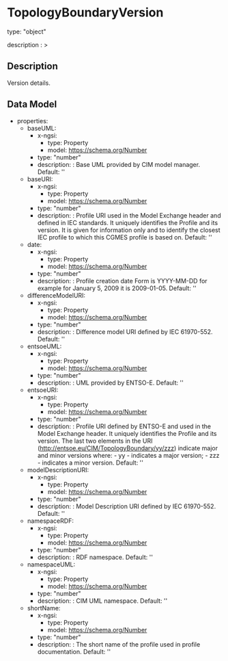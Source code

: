 # TopologyBoundaryVersion
type: "object"
description : >
## Description
Version details.

## Data Model
  - properties:
    - baseUML:
      - x-ngsi:
        - type: Property
        - model: https://schema.org/Number
      - type: "number"
      - description: : Base UML provided by CIM model manager. Default: ''
    - baseURI:
      - x-ngsi:
        - type: Property
        - model: https://schema.org/Number
      - type: "number"
      - description: : Profile URI used in the Model Exchange header and defined in IEC standards.  It uniquely identifies the Profile and its version. It is given for information only and to identify the closest IEC profile to which this CGMES profile is based on. Default: ''
    - date:
      - x-ngsi:
        - type: Property
        - model: https://schema.org/Number
      - type: "number"
      - description: : Profile creation date Form is YYYY-MM-DD for example for January 5, 2009 it is 2009-01-05. Default: ''
    - differenceModelURI:
      - x-ngsi:
        - type: Property
        - model: https://schema.org/Number
      - type: "number"
      - description: : Difference model URI defined by IEC 61970-552. Default: ''
    - entsoeUML:
      - x-ngsi:
        - type: Property
        - model: https://schema.org/Number
      - type: "number"
      - description: : UML provided by ENTSO-E. Default: ''
    - entsoeURI:
      - x-ngsi:
        - type: Property
        - model: https://schema.org/Number
      - type: "number"
      - description: : Profile URI defined by ENTSO-E and used in the Model Exchange header.  It uniquely identifies the Profile and its version. The last two elements in the URI (http://entsoe.eu/CIM/TopologyBoundary/yy/zzz) indicate major and minor versions where:  - yy - indicates a major version; - zzz - indicates a minor version. Default: ''
    - modelDescriptionURI:
      - x-ngsi:
        - type: Property
        - model: https://schema.org/Number
      - type: "number"
      - description: : Model Description URI defined by IEC 61970-552. Default: ''
    - namespaceRDF:
      - x-ngsi:
        - type: Property
        - model: https://schema.org/Number
      - type: "number"
      - description: : RDF namespace. Default: ''
    - namespaceUML:
      - x-ngsi:
        - type: Property
        - model: https://schema.org/Number
      - type: "number"
      - description: : CIM UML namespace. Default: ''
    - shortName:
      - x-ngsi:
        - type: Property
        - model: https://schema.org/Number
      - type: "number"
      - description: : The short name of the profile used in profile documentation. Default: ''

